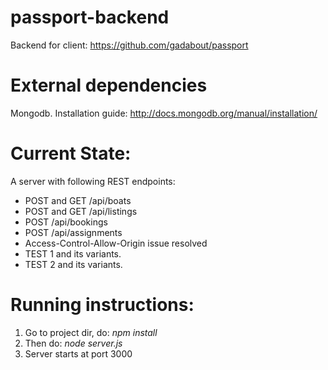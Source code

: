 # passport-backend
Backend for client: https://github.com/gadabout/passport

# External dependencies
Mongodb. Installation guide: http://docs.mongodb.org/manual/installation/

# Current State: 
A server with following REST endpoints:
* POST and GET /api/boats
* POST and GET /api/listings
* POST  /api/bookings
* POST  /api/assignments
* Access-Control-Allow-Origin issue resolved
* TEST 1 and its variants.
* TEST 2 and its variants.

# Running instructions:
1. Go to project dir, do: *npm install* 
2. Then do:  *node server.js*
3. Server starts at port 3000
